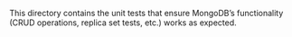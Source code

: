 This directory contains the unit tests that ensure MongoDB’s functionality (CRUD operations, replica set tests, etc.) works as expected.

